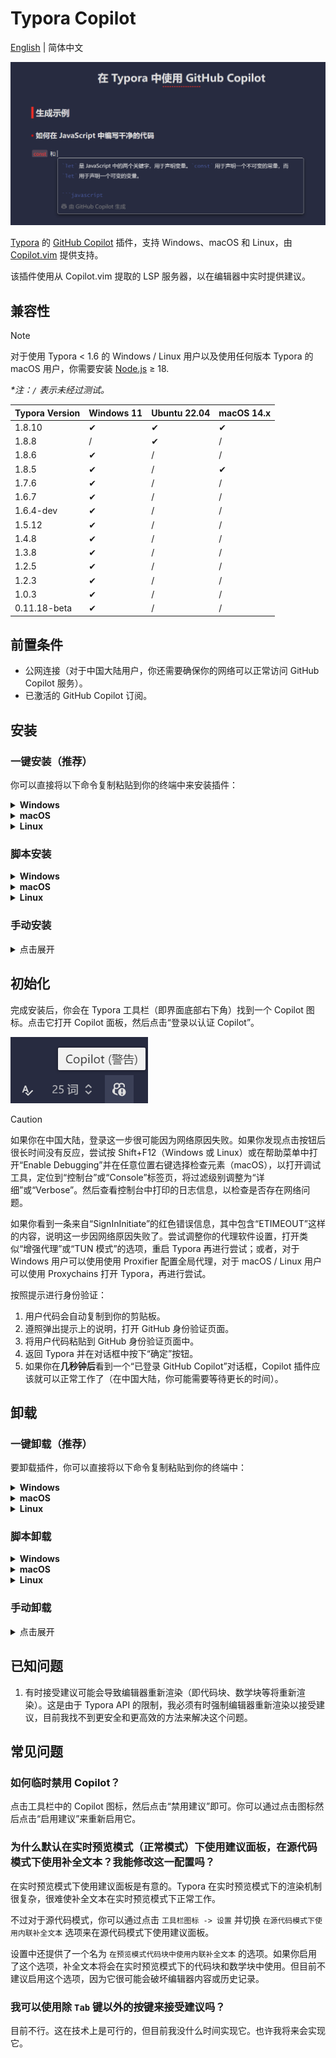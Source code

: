 # Typora Copilot

[English](./README.md) | 简体中文

![Copilot 建议截图](./docs/screenshot.zh-CN.png)

[Typora](https://typora.io/) 的 [GitHub Copilot](https://github.com/features/copilot) 插件，支持 Windows、macOS 和 Linux，由 [Copilot.vim](https://github.com/github/copilot.vim) 提供支持。

该插件使用从 Copilot.vim 提取的 LSP 服务器，以在编辑器中实时提供建议。

## 兼容性

> [!NOTE]
>
> 对于使用 Typora < 1.6 的 Windows / Linux 用户以及使用任何版本 Typora 的 macOS 用户，你需要安装 [Node.js](https://nodejs.org/en/download/) ≥ 18.

_\*注：`/` 表示未经过测试。_

| Typora Version | Windows 11 | Ubuntu 22.04 | macOS 14.x |
| -------------- | ---------- | ------------ | ---------- |
| 1.8.10         | ✔         | ✔           | ✔         |
| 1.8.8          | /          | ✔           | /          |
| 1.8.6          | ✔         | /            | /          |
| 1.8.5          | ✔         | /            | ✔         |
| 1.7.6          | ✔         | /            | /          |
| 1.6.7          | ✔         | /            | /          |
| 1.6.4-dev      | ✔         | /            | /          |
| 1.5.12         | ✔         | /            | /          |
| 1.4.8          | ✔         | /            | /          |
| 1.3.8          | ✔         | /            | /          |
| 1.2.5          | ✔         | /            | /          |
| 1.2.3          | ✔         | /            | /          |
| 1.0.3          | ✔         | /            | /          |
| 0.11.18-beta   | ✔         | /            | /          |

## 前置条件

- 公网连接（对于中国大陆用户，你还需要确保你的网络可以正常访问 GitHub Copilot 服务）。
- 已激活的 GitHub Copilot 订阅。

## 安装

### 一键安装（推荐）

你可以直接将以下命令复制粘贴到你的终端中来安装插件：

<details>
  <summary><strong>Windows</strong></summary>

以**管理员身份**在 PowerShell 中运行以下命令：

```powershell
iwr -Uri "https://raw.githubusercontent.com/Snowflyt/typora-copilot/main/install.ps1" | iex
```

</details>

<details>
  <summary><strong>macOS</strong></summary>

在终端中运行以下命令：

```bash
curl -fsSL https://raw.githubusercontent.com/Snowflyt/typora-copilot/main/install.sh | sudo bash
```

</details>

<details>
  <summary><strong>Linux</strong></summary>

在终端中运行以下命令：

```bash
wget -O - https://raw.githubusercontent.com/Snowflyt/typora-copilot/main/install.sh | sudo bash
```

</details>

### 脚本安装

<details>
  <summary><strong>Windows</strong></summary>

对于 Windows 用户，首先从[发布页面](https://github.com/Snowfly-T/typora-copilot/releases)下载最新版本并解压。然后定位到你解压的文件夹并在 PowerShell 中**以管理员身份**运行以下命令：

```powershell
.\bin\install_windows.ps1
```

如果脚本无法找到 Typora，你可以手动指定 Typora 的路径：

```powershell
.\bin\install_windows.ps1 -Path "C:\Program Files\Typora\" # 替换为你的 Typora 路径
# 或使用别名
# .\bin\install_windows.ps1 -p "C:\Program Files\Typora\" # 替换为你的 Typora 路径
```

安装过程中，你会看到一条消息记录插件的安装目录。_记住它，在卸载插件时你会需要它。_ 安装完成后，你可以安全地删除刚才解压的文件夹。

</details>

<details>
  <summary><strong>macOS</strong></summary>

对于 macOS 用户，首先从[发布页面](https://github.com/Snowfly-T/typora-copilot/releases)下载最新版本并解压。然后定位到你解压的文件夹并在终端中运行以下命令：

```bash
sudo bash ./bin/install_macos.sh
```

如果脚本无法找到 Typora，你可以手动指定 Typora 的路径：

```bash
sudo bash ./bin/install_macos.sh --path "/Applications/Typora.app/" # 替换为你的 Typora 路径
# 或使用别名
# sudo bash ./bin/install_macos.sh -p "/Applications/Typora.app/" # 替换为你的 Typora 路径
```

安装过程中，你会看到一条消息记录插件的安装目录。_记住它，在卸载插件时你会需要它。_ 安装完成后，你可以安全地删除刚才解压的文件夹。

</details>

<details>
  <summary><strong>Linux</strong></summary>

对于 Linux 用户，首先从[发布页面](https://github.com/Snowfly-T/typora-copilot/releases)下载最新版本并解压。然后定位到你解压的文件夹并在终端中运行以下命令：

```bash
sudo bash ./bin/install_linux.sh
```

如果脚本无法找到 Typora，你可以手动指定 Typora 的路径：

```bash
sudo bash ./bin/install_linux.sh --path "/usr/share/typora/" # 替换为你的 Typora 路径
# 或使用别名
# sudo bash ./bin/install_linux.sh -p "/usr/share/typora/" # 替换为你的 Typora 路径
```

安装过程中，你会看到一条消息记录插件的安装目录。_记住它，在卸载插件时你会需要它。_ 安装完成后，你可以安全地删除刚才解压的文件夹。

</details>

### 手动安装

<details>
  <summary>点击展开</summary>

1. 从[发布页面](https://github.com/Snowfly-T/typora-copilot/releases)下载最新版本并解压。
2. 找到 Typora 安装目录下的 `window.html` 文件，通常位于 `<typora_root_path>/resources/`；对于 macOS 用户，找到 Typora 安装目录下的 `index.html` 文件，通常位于 `<typora_root_path>/Contents/Resources/TypeMark/`。`<typora_root_path>` 是 Typora 的安装路径，替换为你的实际 Typora 安装路径（注意尖括号 `<` 和 `>` 也要删除）。这个文件夹在下面的步骤中被称为 Typora 资源文件夹。
3. 在 Typora 资源文件夹中创建一个名为 `copilot` 的文件夹。
4. 将解压出的文件全局复制到 `copilot` 文件夹中。
5. 对于 Windows / Linux 用户，在 Typora 资源文件夹中用文本编辑器打开 `window.html`，在类似 `<script src="./appsrc/window/frame.js" defer="defer"></script>` 或 `<script src="./app/window/frame.js" defer="defer"></script>` 的代码之后添加 `<script src="./copilot/index.js" defer="defer"></script>`；对于 macOS 用户，在 Typora 资源文件夹中用文本编辑器打开 `index.html`，在类似 `<script src="./appsrc/main.js" aria-hidden="true" defer></script>` 或 `<script src="./app/main.js" aria-hidden="true" defer></script>` 的代码之后添加 `<script src="./copilot/index.js" defer></script>`。
6. 重启 Typora。
7. 对于 macOS 用户，如果你在打开 Typora 时被提示“文件已损坏”，你可以按住 Ctrl 点击 Typora，并选择“打开”来打开 Typora.
</details>

## 初始化

完成安装后，你会在 Typora 工具栏（即界面底部右下角）找到一个 Copilot 图标。点击它打开 Copilot 面板，然后点击“登录以认证 Copilot”。

![Copilot 图标](./docs/toolbar-icon.zh-CN.png)

> [!CAUTION]
>
> 如果你在中国大陆，登录这一步很可能因为网络原因失败。如果你发现点击按钮后很长时间没有反应，尝试按 Shift+F12（Windows 或 Linux）或在帮助菜单中打开“Enable Debugging”并在任意位置右键选择检查元素（macOS），以打开调试工具，定位到“控制台”或“Console”标签页，将过滤级别调整为“详细”或“Verbose”。然后查看控制台中打印的日志信息，以检查是否存在网络问题。
>
> 如果你看到一条来自“SignInInitiate”的红色错误信息，其中包含“ETIMEOUT”这样的内容，说明这一步因网络原因失败了。尝试调整你的代理软件设置，打开类似“增强代理”或“TUN 模式”的选项，重启 Typora 再进行尝试；或者，对于 Windows 用户可以使用使用 Proxifier 配置全局代理，对于 macOS / Linux 用户可以使用 Proxychains 打开 Typora，再进行尝试。

按照提示进行身份验证：

1. 用户代码会自动复制到你的剪贴板。
2. 遵照弹出提示上的说明，打开 GitHub 身份验证页面。
3. 将用户代码粘贴到 GitHub 身份验证页面中。
4. 返回 Typora 并在对话框中按下“确定”按钮。
5. 如果你在**几秒钟后**看到一个“已登录 GitHub Copilot”对话框，Copilot 插件应该就可以正常工作了（在中国大陆，你可能需要等待更长的时间）。

## 卸载

### 一键卸载（推荐）

要卸载插件，你可以直接将以下命令复制粘贴到你的终端中：

<details>
  <summary><strong>Windows</strong></summary>

以**管理员身份**在 PowerShell 中运行以下命令：

```powershell
iwr -Uri "https://raw.githubusercontent.com/Snowflyt/typora-copilot/main/bin/uninstall_windows.ps1" | iex
```

</details>

<details>
  <summary><strong>macOS</strong></summary>

在终端中运行以下命令：

```bash
curl -fsSL https://raw.githubusercontent.com/Snowflyt/typora-copilot/main/bin/uninstall_macos.sh | sudo bash
```

</details>

<details>
  <summary><strong>Linux</strong></summary>

在终端中运行以下命令：

```bash
wget -O - https://raw.githubusercontent.com/Snowflyt/typora-copilot/main/bin/uninstall_linux.sh | sudo bash
```

</details>

### 脚本卸载

<details>
  <summary><strong>Windows</strong></summary>

对于 Windows 用户，定位到插件安装目录并在 PowerShell 中**以管理员身份**运行以下命令：

```powershell
.\bin\uninstall_windows.ps1
```

和安装时一样，如果脚本无法找到 Typora，你可以手动通过 `-Path` 或 `-p` 参数指定 Typora 的路径。

</details>

<details>
  <summary><strong>macOS</strong></summary>

对于 macOS 用户，定位到插件安装目录并在终端中运行以下命令：

```bash
sudo bash ./bin/uninstall_macos.sh
```

和安装时一样，如果脚本无法找到 Typora，你可以手动通过 `--path` 或 `-p` 参数指定 Typora 的路径。

</details>

<details>
  <summary><strong>Linux</strong></summary>

对于 Linux 用户，定位到插件安装目录并在终端中运行以下命令：

```bash
sudo bash ./bin/uninstall_linux.sh
```

和安装时一样，如果脚本无法找到 Typora，你可以手动通过 `--path` 或 `-p` 参数指定 Typora 的路径。

</details>

### 手动卸载

<details>
  <summary>点击展开</summary>

1. 找到 Typora 安装目录下的 `window.html` 文件，通常位于 `<typora_root_path>/resources/`；对于 macOS 用户，找到 Typora 安装目录下的 `index.html` 文件，通常位于 `<typora_root_path>/Contents/Resources/TypeMark/`. `<typora_root_path>` 是 Typora 的安装路径，替换为你的实际 Typora 安装路径（注意尖括号 `<` 和 `>` 也要删除）。这个文件夹在下面的步骤中被称为 Typora 资源文件夹。
2. 删除 Typora 资源文件夹中的 `copilot` 文件夹。
3. 对于 Windows / Linux 用户，在 Typora 资源文件夹中用文本编辑器打开 `window.html`，删除 `<script src="./copilot/index.js" defer="defer"></script>`；对于 macOS 用户，在 Typora 资源文件夹中用文本编辑器打开 `index.html`，删除 `<script src="./copilot/index.js" defer></script>`.
4. 重启 Typora.
</details>

## 已知问题

1. 有时接受建议可能会导致编辑器重新渲染（即代码块、数学块等将重新渲染）。这是由于 Typora API 的限制，我必须有时强制编辑器重新渲染以接受建议，目前我找不到更安全和更高效的方法来解决这个问题。

## 常见问题

### 如何临时禁用 Copilot？

点击工具栏中的 Copilot 图标，然后点击“禁用建议”即可。你可以通过点击图标然后点击“启用建议”来重新启用它。

### 为什么默认在实时预览模式（正常模式）下使用建议面板，在源代码模式下使用补全文本？我能修改这一配置吗？

在实时预览模式下使用建议面板是有意的。Typora 在实时预览模式下的渲染机制很复杂，很难使补全文本在实时预览模式下正常工作。

不过对于源代码模式，你可以通过点击 `工具栏图标 -> 设置` 并切换 `在源代码模式下使用内联补全文本` 选项来在源代码模式下使用建议面板。

设置中还提供了一个名为 `在预览模式代码块中使用内联补全文本` 的选项。如果你启用了这个选项，补全文本将会在实时预览模式下的代码块和数学块中使用。但目前不建议启用这个选项，因为它很可能会破坏编辑器内容或历史记录。

### 我可以使用除 `Tab` 键以外的按键来接受建议吗？

目前不行。这在技术上是可行的，但目前我没什么时间实现它。也许我将来会实现它。
